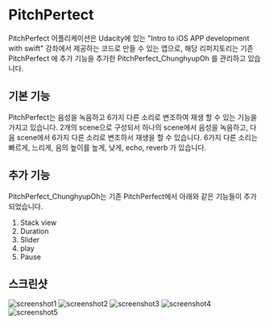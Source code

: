 # PitchPertect
PitchPerfect 어플리케이션은 Udacity에 있는 "Intro to iOS APP development with swift" 강좌에서 제공하는 코드로 만들 수 있는 앱으로, 해당 리퍼지토리는 기존 PitchPerfect 에 추가 기능을 추가한 PitchPerfect_ChunghyupOh 를 관리하고 있습니다.

## 기본 기능
PitchPerfect는 음성을 녹음하고 6가지 다른 소리로 변조하여 재생 할 수 있는 기능을 가지고 있습니다.
2개의 scene으로 구성되서 하나의 scene에서 음성을 녹음하고, 다음 scene에서 6가지 다른 소리로 변조하서 재생을 할 수 있습니다.
6가지 다른 소리는 빠르게, 느리게, 음의 높이를 높게, 낮게, echo, reverb 가 있습니다.

## 추가 기능
PitchPerfect_ChunghyupOh는 기존 PitchPerfect에서 아래와 같은 기능들이 추가되었습니다.
1. Stack view
1. Duration
1. Slider
1. play
1. Pause

## 스크린샷
![screenshot1](https://github.com/ChungHyup/PitchPertect_ChunghyupOh/tree/master/image/image1.png)
![screenshot2](https://github.com/ChungHyup/PitchPertect_ChunghyupOh/tree/master/image/image2.png)
![screenshot3](https://github.com/ChungHyup/PitchPertect_ChunghyupOh/tree/master/image/image3.png)
![screenshot4](https://github.com/ChungHyup/PitchPertect_ChunghyupOh/tree/master/image/image4.png)
![screenshot5](https://github.com/ChungHyup/PitchPertect_ChunghyupOh/tree/master/image/image5.png)
